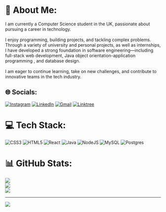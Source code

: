 # 💫 About Me:
I am currently a Computer Science student in the UK, passionate about pursuing a career in technology. <br><br>I enjoy programming, building projects, and tackling complex problems. Through a variety of university and personal projects, as well as internships, I have developed a strong foundation in software engineering—including full-stack web development, Java object orientation-application programming , and database design.<br><br>I am eager to continue learning, take on new challenges, and contribute to innovative teams in the tech industry.


## 🌐 Socials:
[![Instagram](https://img.shields.io/badge/Instagram-%23E4405F.svg?logo=Instagram&logoColor=white)](https://instagram.com/constantinos_15p) [![LinkedIn](https://img.shields.io/badge/LinkedIn-%230077B5.svg?logo=linkedin&logoColor=white)](https://www.linkedin.com/in/konstantinos-patatas-bb3671355/) [![Gmail](https://img.shields.io/badge/Gmail-D14836?logo=gmail&logoColor=white)](mailto:patataskonstantinos@gmail.com)
[![Linktree](https://cdn.jsdelivr.net/gh/simple-icons/simple-icons/icons/linktree.svg)](https://linktr.ee/konstantinospatatas)


# 💻 Tech Stack:
![CSS3](https://img.shields.io/badge/css3-%231572B6.svg?style=for-the-badge&logo=css3&logoColor=white) ![HTML5](https://img.shields.io/badge/html5-%23E34F26.svg?style=for-the-badge&logo=html5&logoColor=white) ![React](https://img.shields.io/badge/react-%2320232a.svg?style=for-the-badge&logo=react&logoColor=%2361DAFB) ![Java](https://img.shields.io/badge/java-%23ED8B00.svg?style=for-the-badge&logo=openjdk&logoColor=white) ![NodeJS](https://img.shields.io/badge/node.js-6DA55F?style=for-the-badge&logo=node.js&logoColor=white) ![MySQL](https://img.shields.io/badge/mysql-4479A1.svg?style=for-the-badge&logo=mysql&logoColor=white) ![Postgres](https://img.shields.io/badge/postgres-%23316192.svg?style=for-the-badge&logo=postgresql&logoColor=white)
# 📊 GitHub Stats:
![](https://github-readme-stats.vercel.app/api?username=konstantinos-patatas&theme=dark&hide_border=false&include_all_commits=true&count_private=true)<br/>
![](https://nirzak-streak-stats.vercel.app/?user=konstantinos-patatas&theme=dark&hide_border=false)<br/>
![](https://github-readme-stats.vercel.app/api/top-langs/?username=konstantinos-patatas&theme=dark&hide_border=false&include_all_commits=true&count_private=true&layout=compact)

---
[![](https://visitcount.itsvg.in/api?id=konstantinos-patatas&icon=0&color=0)](https://visitcount.itsvg.in)

<!-- Proudly created with GPRM ( https://gprm.itsvg.in ) -->
